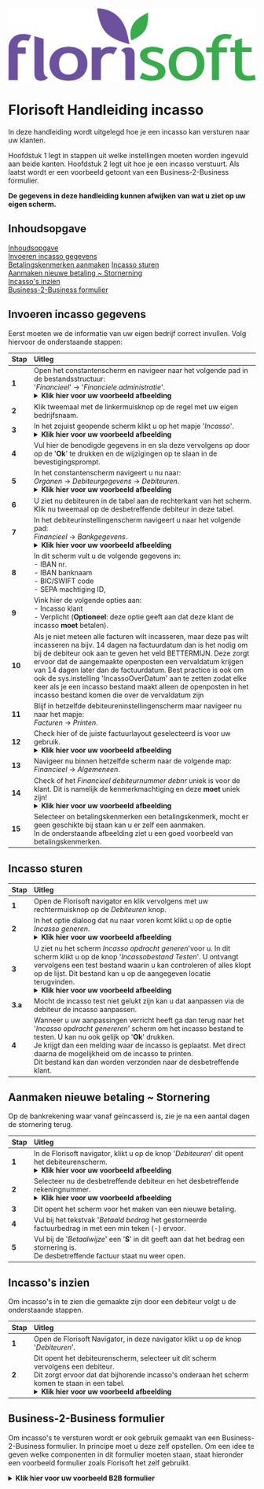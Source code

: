 <img src="../../fslogo.png">

# Florisoft Handleiding incasso

In deze handleiding wordt uitgelegd hoe je een incasso kan versturen naar uw klanten.

Hoofdstuk 1 legt in stappen uit welke instellingen moeten worden ingevuld aan beide kanten. Hoofdstuk 2 legt uit hoe je een incasso verstuurt. Als laatst wordt er een voorbeeld getoont van een Business-2-Business formulier.

**De gegevens in deze handleiding kunnen afwijken van wat u ziet op uw eigen scherm.**

## Inhoudsopgave

[Inhoudsopgave](#inhoudsopgave)  
[Invoeren incasso gegevens](#invoeren-incasso-gegevens)  
[Betalingskenmerken aanmaken](#betalingskenmerken-aanmaken)
[Incasso sturen](#incasso-sturen)  
[Aanmaken nieuwe betaling ~ Stornerning](#aanmaken-nieuwe-betaling--stornering)  
[Incasso's inzien](#incassos-inzien)  
[Business-2-Business formulier](#business-2-business-formulier)


## Invoeren incasso gegevens

Eerst moeten we de informatie van uw eigen bedrijf correct invullen. Volg hiervoor de onderstaande stappen:

|Stap|Uitleg|
|:--|:--|
|**1**|Open het constantenscherm en navigeer naar het volgende pad in de bestandsstructuur:<br>'*Financieel*' → '*Financiele administratie*'.<details><summary><b>Klik hier voor uw voorbeeld afbeelding</b></summary><img src=".Handleiding Incasso/media/image2.png"></details>|
|**2**|Klik tweemaal met de linkermuisknop op de regel met uw eigen bedrijfsnaam.|
|**3**|In het zojuist geopende scherm klikt u op het mapje '*Incasso*'.<details><summary><b>Klik hier voor uw voorbeeld afbeelding</b></summary><img src=".Handleiding Incasso/media/image3.png"></details>|
|**4**|Vul hier de benodigde gegevens in en sla deze vervolgens op door op de '**Ok**' te drukken en de wijzigingen op te slaan in de bevestigingsprompt.|
|**5**|In het constantenscherm navigeert u nu naar:<br>*Organen* → *Debiteurgegevens* → *Debiteuren*.<details><summary><b>Klik hier voor uw voorbeeld afbeelding</b></summary><img src=".Handleiding Incasso/media/image4.png"></details>|
|**6**|U ziet nu debiteuren in de tabel aan de rechterkant van het scherm. Klik nu tweemaal op de desbetreffende debiteur in deze tabel.|
|**7**|In het debiteurinstellingenscherm navigeert u naar het volgende pad:<br>*Financieel* → *Bankgegevens*.<details><summary><b>Klik hier voor uw voorbeeld afbeelding</b></summary><img src=".Handleiding Incasso/media/image5.png"></details>|
|**8**|In dit scherm vult u de volgende gegevens in:<br>- IBAN nr.<br>- IBAN banknaam<br>- BIC/SWIFT code<br>- SEPA machtiging ID,|
|**9**|Vink hier de volgende opties aan:<br>- Incasso klant<br>- Verplicht (**Optioneel**: deze optie geeft aan dat deze klant de incasso **moet** betalen).|
|**10**|Als je niet meteen alle facturen wilt incasseren, maar deze pas wilt incasseren na bijv. 14 dagen na factuurdatum dan is het nodig om bij de debiteur ook aan te geven het veld BETTERMIJN. Deze zorgt ervoor dat de aangemaakte openposten een vervaldatum krijgen van 14 dagen later dan de factuurdatum. Best practice is ook om ook de sys.instelling 'IncassoOverDatum' aan te zetten zodat elke keer als je een incasso bestand maakt alleen de openposten in het incasso bestand komen die over de vervaldatum zijn|
|**11**|Blijf in hetzelfde debiteureninstellingenscherm maar navigeer nu naar het mapje:<br>*Facturen* → *Printen*.|
|**12**|Check hier of de juiste factuurlayout geselecteerd is voor uw gebruik.<details><summary><b>Klik hier voor uw voorbeeld afbeelding</b></summary><img src=".Handleiding Incasso/media/image6.png"></details>|
|**13**|Navigeer nu binnen hetzelfde scherm naar de volgende map:<br>*Financieel* → *Algemeneen*.|
|**14**|Check of het *Financieel debiteurnummer debnr* uniek is voor de klant. Dit is namelijk de kenmerkmachtiging en deze **moet** uniek zijn!<details><summary><b>Klik hier voor uw voorbeeld afbeelding</b></summary><img src=".Handleiding Incasso/media/image7.png"></details>|
|**15**|Selecteer on betalingskenmerken een betalingskenmerk, mocht er geen geschikte bij staan kan u er zelf een aanmaken.<br> In de onderstaande afbeelding ziet u een goed voorbeeld van betalingskenmerken.|

## Incasso sturen

|Stap|Uitleg|
|:--|:--|
|**1**|Open de Florisoft navigator en klik vervolgens met uw rechtermuisknop op de *Debiteuren* knop.|
|**2**|In het optie dialoog dat nu naar voren komt klikt u op de optie *Incasso generen*.<details><summary><b>Klik hier voor uw voorbeeld afbeelding</b></summary><img src=".Handleiding Incasso/media/image8.png"></details>|
|**3**|U ziet nu het scherm *Incasso opdracht generen*'voor u. In dit scherm klikt u op de knop '*Incassobestand Testen*'. U ontvangt vervolgens een test bestand waarin u kan controleren of alles klopt op de lijst. Dit bestand kan u op de aangegeven locatie terugvinden.<details><summary><b>Klik hier voor uw voorbeeld afbeelding</b></summary><img src=".Handleiding Incasso/media/image9.png"></details>|
|**3.a**|Mocht de incasso test niet gelukt zijn kan u dat aanpassen via de debiteur de incasso aanpassen.|
|**4**|Wanneer u uw aanpassingen verricht heeft ga dan terug naar het '*Incasso opdracht genereren*' scherm om het incasso bestand te testen. U kan nu ook gelijk op '**Ok**' drukken.<br>Je krijgt dan een melding waar de incasso is geplaatst. Met direct daarna de mogelijkheid om de incasso te printen. <br>Dit bestand kan dan worden verzonden naar de desbetreffende klant.|

## Aanmaken nieuwe betaling ~ Stornering

Op de bankrekening waar vanaf geïncasserd is, zie je na een aantal dagen de stornering terug.

|Stap|Uitleg|
|:--|:--|
|**1**|In de Florisoft navigator, klikt u op de knop '*Debiteuren*' dit opent het debiteurenscherm.<details><summary><b>Klik hier voor uw voorbeeld afbeelding</b></summary><img src=".Handleiding Incasso/media/image10.png"></details>|
|**2**|Selecteer nu de desbetreffende debiteur en het desbetreffende rekeningnummer.<details><summary><b>Klik hier voor uw voorbeeld afbeelding</b></summary><img src=".Handleiding Incasso/media/image11.png"></details>|
|**3**|Dit opent het scherm voor het maken van een nieuwe betaling.|
|**4**|Vul bij het tekstvak '*Betaald bedrag* het gestorneerde factuurbedrag in met een min teken (-) ervoor.|
|**5**|Vul bij de '*Betaalwijze*' een '**S**' in dit geeft aan dat het bedrag een stornering is.<br>De desbetreffende factuur staat nu weer open.|


## Incasso's inzien

Om incasso's in te zien die gemaakte zijn door een debiteur volgt u de onderstaande stappen.

|Stap|Uitleg|
|:--|:--|
|**1**|Open de Florisoft Navigator, in deze navigator klikt u op de knop '*Debiteuren*'.|
|**2**|Dit opent het debiteurenscherm, selecteer uit dit scherm vervolgens een debiteur.<br>Dit zorgt ervoor dat dat bijhorende incasso's onderaan het scherm komen te staan in een tabel.<details><summary><b>Klik hier voor uw voorbeeld afbeelding</b></summary><img src=".Handleiding Incasso/media/image12.png"></details>|

## Business-2-Business formulier

Om incasso's te versturen wordt er ook gebruik gemaakt van een Business-2-Business formulier. In principe moet u deze zelf opstellen. Om een idee te geven welke componenten in dit formulier moeten staan, staat hieronder een voorbeeld formulier zoals Florisoft het zelf gebruikt.

<details><summary><b>Klik hier voor uw voorbeeld B2B formulier</b></summary><img src=".Handleiding Incasso/media/image15.png"></details>